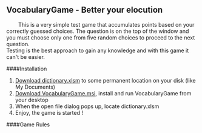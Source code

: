 VocabularyGame - Better your elocution
-----------------------------------------------------
&nbsp;&nbsp;&nbsp;&nbsp;&nbsp;&nbsp;&nbsp;&nbsp;This is a very simple test game that accumulates points based on your correctly guessed choices. The question is on the top of the window and you must choose only one from five random choices to proceed to the next question.<br />Testing is the best approach to gain any knowledge and with this game it can't be easier.

####Installation
1. [Download dictionary.xlsm](dictionary.xlsm?raw=true) to some permanent location on your disk (like My Documents)
2. [Download VocabularyGame.msi](/VocabularyGame.msi?raw=true), install and run VocabularyGame from your desktop
3. When the open file dialog pops up, locate dictionary.xlsm
4. Enjoy, the game is started !

####Game Rules
